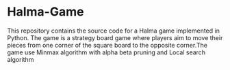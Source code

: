 # Halma-Game
This repository contains the source code for a Halma game implemented in Python. The game  is a strategy board game where players aim to move their pieces from one corner of the square board to the opposite corner.The game use Minmax algorithm with alpha beta pruning and Local search algorithm
